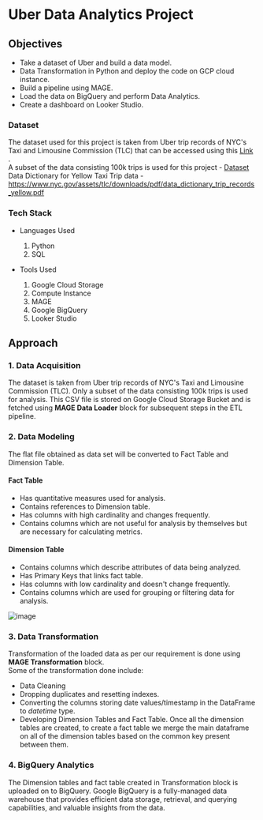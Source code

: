 # Uber Data Analytics Project

## Objectives
- Take a dataset of Uber and build a data model.
- Data Transformation in Python and deploy the code on GCP cloud instance.
- Build a pipeline using MAGE.
- Load the data on BigQuery and perform Data Analytics.
- Create a dashboard on Looker Studio.

### Dataset
The dataset used for this project is taken from Uber trip records of NYC's Taxi and Limousine Commission (TLC) that can be accessed using this [Link](https://www.nyc.gov/site/tlc/about/tlc-trip-record-data.page) . <br />
A subset of the data consisting 100k trips is used for this project - [Dataset](https://github.com/Praveen-L-Uppunda/uber_data_engineering/blob/491202e1b207b3f1eaad137dcd4603f024220990/dataset/uber_data.csv)
<br />
Data Dictionary for Yellow Taxi Trip data - https://www.nyc.gov/assets/tlc/downloads/pdf/data_dictionary_trip_records_yellow.pdf


### Tech Stack
* Languages Used
  1. Python
  2. SQL
     
* Tools Used
  1. Google Cloud Storage
  2. Compute Instance
  3. MAGE
  4. Google BigQuery
  5. Looker Studio


## Approach
### 1. Data  Acquisition
The dataset is taken from Uber trip records of NYC's Taxi and Limousine Commission (TLC). Only a subset of the data consisting 100k trips is used for analysis. 
This CSV file is stored on Google Cloud Storage Bucket and is fetched using **MAGE Data Loader** block for subsequent steps in the ETL pipeline. 

### 2. Data Modeling
The flat file obtained as data set will be converted to Fact Table and Dimension Table.

#### Fact Table
- Has quantitative measures used for analysis.
- Contains references to Dimension table.
- Has columns with high cardinality and changes frequently.
- Contains columns which are not useful for analysis by themselves but are necessary for calculating metrics.

#### Dimension Table
- Contains columns which describe attributes of data being analyzed.
- Has Primary Keys that links fact table. 
- Has columns with low cardinality and doesn't change frequently.
- Contains columns which are used for grouping or filtering data for analysis. 

![image](https://github.com/Praveen-L-Uppunda/uber_data_engineering/assets/31701395/135be8ad-1825-4695-b0b8-8ebf8b9d86a0)

### 3. Data Transformation
Transformation of the loaded data as per our requirement is done using **MAGE Transformation** block. <br />
Some of the transformation done include:
- Data Cleaning
- Dropping duplicates and resetting indexes.
- Converting the columns storing date values/timestamp in the DataFrame to *datetime* type.
- Developing Dimension Tables and Fact Table. 
Once all the dimension tables are created, to create a fact table we merge the main dataframe on all of the dimension tables based on the common key present between them.

### 4. BigQuery Analytics
The Dimension tables and fact table created in Transformation block is uploaded on to BigQuery. Google BigQuery is a fully-managed data warehouse that provides efficient data storage, retrieval, and querying capabilities, and valuable insights from the data.

  
